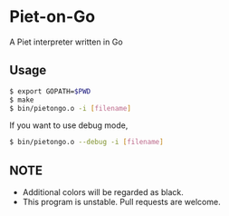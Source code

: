 # Piet-on-Go
A Piet interpreter written in Go

## Usage
```sh
$ export GOPATH=$PWD
$ make
$ bin/pietongo.o -i [filename]
```
If you want to use debug mode,
```sh
$ bin/pietongo.o --debug -i [filename]
```

## NOTE
- Additional colors will be regarded as black.
- This program is unstable. Pull requests are welcome.